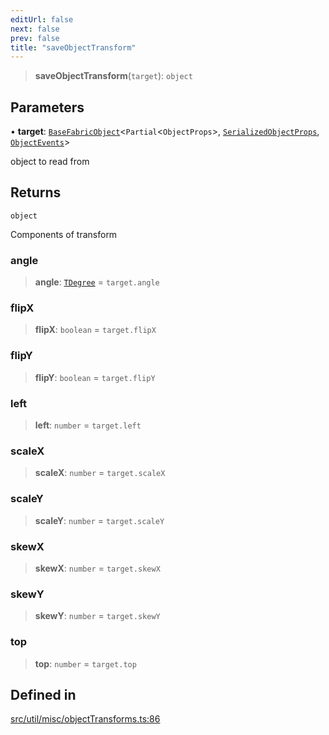 ```yaml
---
editUrl: false
next: false
prev: false
title: "saveObjectTransform"
---
```


> **saveObjectTransform**(`target`): `object`

## Parameters

• **target**: [`BaseFabricObject`](/api/classes/basefabricobject/)\<`Partial`\<`ObjectProps`\>, [`SerializedObjectProps`](/api/interfaces/serializedobjectprops/), [`ObjectEvents`](/api/interfaces/objectevents/)\>

object to read from

## Returns

`object`

Components of transform

### angle

> **angle**: [`TDegree`](/api/type-aliases/tdegree/) = `target.angle`

### flipX

> **flipX**: `boolean` = `target.flipX`

### flipY

> **flipY**: `boolean` = `target.flipY`

### left

> **left**: `number` = `target.left`

### scaleX

> **scaleX**: `number` = `target.scaleX`

### scaleY

> **scaleY**: `number` = `target.scaleY`

### skewX

> **skewX**: `number` = `target.skewX`

### skewY

> **skewY**: `number` = `target.skewY`

### top

> **top**: `number` = `target.top`

## Defined in

[src/util/misc/objectTransforms.ts:86](https://github.com/fabricjs/fabric.js/blob/5c1240d8b4662e45868dd33f385f941de21c8e9c/src/util/misc/objectTransforms.ts#L86)
